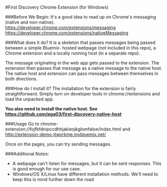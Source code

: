 #First Discovery Chrome Extension (for Windows)

###Before We Begin:
It's a good idea to read up on Chrome's messaging (native and non-native).
https://developer.chrome.com/extensions/messaging
https://developer.chrome.com/extensions/nativeMessaging

###What does it do?
It is a skeleton that passes messages being passed between a simple Bluemix-
hosted webpage (not included in this repo), a Chrome extension and a locally
running host (in a separate repo).

The message originating in the web app gets passed to the extension. The
extension then passes that message as a native message to the native host. The
native host and extension can pass messages between themselves in both
directions.

###How do I install it?
The installation for the extension is fairly straightforward. Simply turn on
developer tools in chrome://extensions and load the unpacked app.

**You also need to install the native host. See https://github.com/pga03/first-discovery-native-host**

###Usage
Go to chrome-extension://fojfkfdnipccdhhjakieojkglomfaloe/index.html and http://extension-demo-jtworkme.mybluemix.net/

Once on the pages, you can try sending messages.

###Additional Notes:
* A webpage can't listen for messages, but it can be sent responses. This is good enough for our use case.
* Windows/OS X/Linux have different installation methods. We'll need to keep
this is mind further down the road

